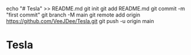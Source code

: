 echo "# Tesla" >> README.md
git init
git add README.md
git commit -m "first commit"
git branch -M main
git remote add origin https://github.com/VeeJDee/Tesla.git
git push -u origin main
# Tesla
